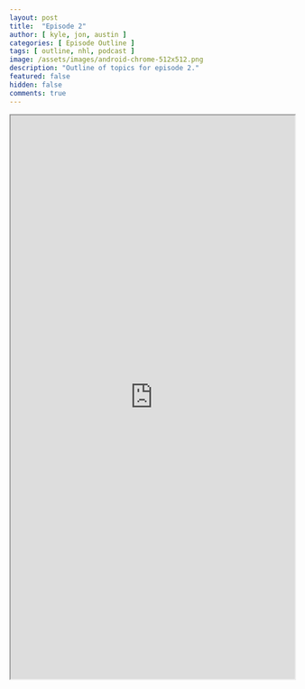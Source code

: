 ```yaml
---
layout: post
title:  "Episode 2"
author: [ kyle, jon, austin ]
categories: [ Episode Outline ]
tags: [ outline, nhl, podcast ]
image: /assets/images/android-chrome-512x512.png
description: "Outline of topics for episode 2."
featured: false
hidden: false
comments: true
---
```


<iframe src="https://docs.google.com/document/d/e/2PACX-1vTh_cDdeCeI6DxVSiGBNSgYEivW-H4iJSm5nGjEAOA4uB29KMtFt2dsR_NVaqZ6O5GwxjE50DjPoGl5/pub?embedded=true" width="100%" height="1000"></iframe>
